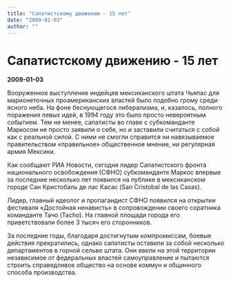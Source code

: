 ```yaml
---
title: "Сапатистскому движению - 15 лет"
date: "2009-01-03"
author: ""
---
```


# Сапатистскому движению - 15 лет

**2009-01-03** 

Вооруженное выступление индейцев мексиканского штата Чьяпас для марионеточных проамериканских властей было подобно грому среди ясного неба. На фоне беснующегося либерализма, и, казалось, полного поражения левых идей, в 1994 году это было просто невероятным событием. Тем не менее, сапатисты во главе с субкоманданте Маркосом не просто заявили о себе, но и заставили считаться с собой как с реальной силой. С ними не смогли справится ни навязываемое правительством «правильное» общественное мнение, ни регулярная армия Мексики.

Как сообщают РИА Новости, сегодня лидер Сапатистского фронта национального освобождения (СФНО) субкоманданте Маркос впервые за последние несколько лет появился на публике в мексиканском городе Сан Кристобаль де лас Касас (San Cristobal de las Casas).

Лидер, главный идеолог и пропагандист СФНО появился на открытии фестиваля «Достойная ненависть» в сопровождении своего соратника команданте Тачо (Tacho). На главной площади города его приветствовали более 3 тысяч его сторонников.

За последние годы, благодаря достигнутым компромиссам, боевые действия прекратились, однако сапатисты оставили за собой несколько департаментов в горной сельве штата. Они ввели на этой территории независимое от федеральных властей самоуправление и пытаются строить справедливое общество на основе коммун и общинного способа производства.
